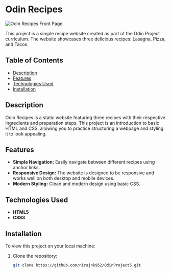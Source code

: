 # Odin Recipes

![Odin Recipes Front Page](path/to/your/image.jpg)

This project is a simple recipe website created as part of the Odin Project curriculum. The website showcases three delicious recipes: Lasagna, Pizza, and Tacos.

## Table of Contents

- [Description](#description)
- [Features](#features)
- [Technologies Used](#technologies-used)
- [Installation](#installation)

## Description

Odin Recipes is a static website featuring three recipes with their respective ingredients and preparation steps. This project is an introduction to basic HTML and CSS, allowing you to practice structuring a webpage and styling it to look appealing.

## Features

- **Simple Navigation:** Easily navigate between different recipes using anchor links.
- **Responsive Design:** The website is designed to be responsive and works well on both desktop and mobile devices.
- **Modern Styling:** Clean and modern design using basic CSS.

## Technologies Used

- **HTML5**
- **CSS3**

## Installation

To view this project on your local machine:

1. Clone the repository:
   ```bash
   git clone https://github.com/nirajnk952/OdinProject5.git

